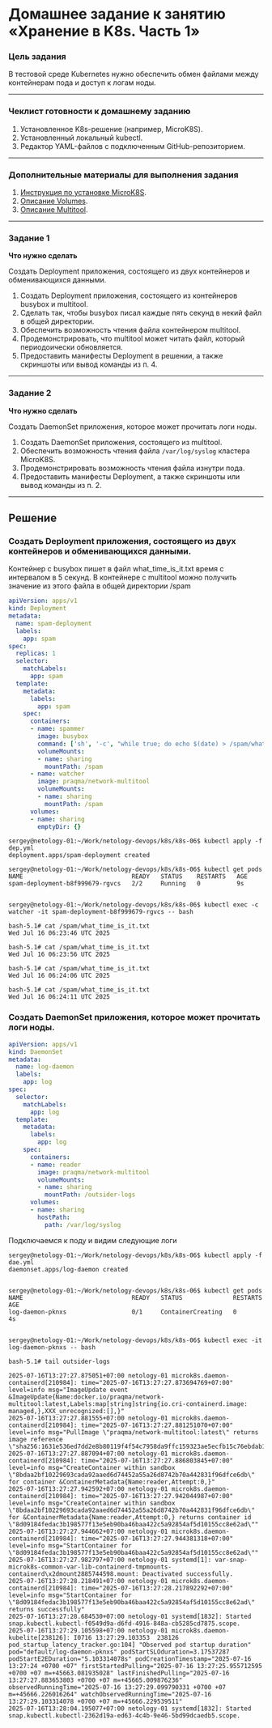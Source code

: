 # Домашнее задание к занятию «Хранение в K8s. Часть 1»

### Цель задания

В тестовой среде Kubernetes нужно обеспечить обмен файлами между контейнерам пода и доступ к логам ноды.

------

### Чеклист готовности к домашнему заданию

1. Установленное K8s-решение (например, MicroK8S).
2. Установленный локальный kubectl.
3. Редактор YAML-файлов с подключенным GitHub-репозиторием.

------

### Дополнительные материалы для выполнения задания

1. [Инструкция по установке MicroK8S](https://microk8s.io/docs/getting-started).
2. [Описание Volumes](https://kubernetes.io/docs/concepts/storage/volumes/).
3. [Описание Multitool](https://github.com/wbitt/Network-MultiTool).

------

### Задание 1 

**Что нужно сделать**

Создать Deployment приложения, состоящего из двух контейнеров и обменивающихся данными.

1. Создать Deployment приложения, состоящего из контейнеров busybox и multitool.
2. Сделать так, чтобы busybox писал каждые пять секунд в некий файл в общей директории.
3. Обеспечить возможность чтения файла контейнером multitool.
4. Продемонстрировать, что multitool может читать файл, который периодоически обновляется.
5. Предоставить манифесты Deployment в решении, а также скриншоты или вывод команды из п. 4.

------

### Задание 2

**Что нужно сделать**

Создать DaemonSet приложения, которое может прочитать логи ноды.

1. Создать DaemonSet приложения, состоящего из multitool.
2. Обеспечить возможность чтения файла `/var/log/syslog` кластера MicroK8S.
3. Продемонстрировать возможность чтения файла изнутри пода.
4. Предоставить манифесты Deployment, а также скриншоты или вывод команды из п. 2.

------

## Решение

### Создать Deployment приложения, состоящего из двух контейнеров и обменивающихся данными.

Контейнер с busybox пишет в файл what_time_is_it.txt время c интервалом в 5 секунд. В контейнере с multitool можно получить значение из этого файла в общей директории /spam

```yaml
apiVersion: apps/v1
kind: Deployment
metadata:
  name: spam-deployment
  labels:
    app: spam
spec:
  replicas: 1
  selector:
    matchLabels:
      app: spam
  template:
    metadata:
      labels:
        app: spam
    spec:
      containers:
      - name: spammer
        image: busybox
        command: ['sh', '-c', "while true; do echo $(date) > /spam/what_time_is_it.txt; sleep 5; done"]
        volumeMounts:
        - name: sharing
          mountPath: /spam
      - name: watcher
        image: praqma/network-multitool
        volumeMounts:
        - name: sharing
          mountPath: /spam
      volumes:
      - name: sharing
        emptyDir: {}
```

```
sergey@netology-01:~/Work/netology-devops/k8s/k8s-06$ kubectl apply -f dep.yml 
deployment.apps/spam-deployment created

sergey@netology-01:~/Work/netology-devops/k8s/k8s-06$ kubectl get pods
NAME                              READY   STATUS    RESTARTS   AGE
spam-deployment-b8f999679-rgvcs   2/2     Running   0          9s


sergey@netology-01:~/Work/netology-devops/k8s/k8s-06$ kubectl exec -c watcher -it spam-deployment-b8f999679-rgvcs -- bash

bash-5.1# cat /spam/what_time_is_it.txt 
Wed Jul 16 06:23:46 UTC 2025

bash-5.1# cat /spam/what_time_is_it.txt 
Wed Jul 16 06:23:56 UTC 2025

bash-5.1# cat /spam/what_time_is_it.txt 
Wed Jul 16 06:24:06 UTC 2025

bash-5.1# cat /spam/what_time_is_it.txt 
Wed Jul 16 06:24:11 UTC 2025
```

### Создать DaemonSet приложения, которое может прочитать логи ноды.

```yaml
apiVersion: apps/v1
kind: DaemonSet
metadata:
  name: log-daemon
  labels:
    app: log
spec:
  selector:
    matchLabels:
      app: log
  template:
    metadata:
      labels:
        app: log
    spec:
      containers:
      - name: reader
        image: praqma/network-multitool
        volumeMounts:
        - name: sharing
          mountPath: /outsider-logs
      volumes:
      - name: sharing
        hostPath:
          path: /var/log/syslog
```

Подключаемся к поду и видим следующие логи

```
sergey@netology-01:~/Work/netology-devops/k8s/k8s-06$ kubectl apply -f dae.yml 
daemonset.apps/log-daemon created


sergey@netology-01:~/Work/netology-devops/k8s/k8s-06$ kubectl get pods
NAME                              READY   STATUS              RESTARTS   AGE
log-daemon-pknxs                  0/1     ContainerCreating   0          4s


sergey@netology-01:~/Work/netology-devops/k8s/k8s-06$ kubectl exec -it log-daemon-pknxs -- bash

bash-5.1# tail outsider-logs 

2025-07-16T13:27:27.875051+07:00 netology-01 microk8s.daemon-containerd[210984]: time="2025-07-16T13:27:27.873694769+07:00" level=info msg="ImageUpdate event &ImageUpdate{Name:docker.io/praqma/network-multitool:latest,Labels:map[string]string{io.cri-containerd.image: managed,},XXX_unrecognized:[],}"
2025-07-16T13:27:27.881555+07:00 netology-01 microk8s.daemon-containerd[210984]: time="2025-07-16T13:27:27.881251070+07:00" level=info msg="PullImage \"praqma/network-multitool:latest\" returns image reference \"sha256:1631e536ed7dd2e8b80119f4f54c7958da9ffc159323ae5ecfb15c76ebdab10a\""
2025-07-16T13:27:27.887094+07:00 netology-01 microk8s.daemon-containerd[210984]: time="2025-07-16T13:27:27.886803845+07:00" level=info msg="CreateContainer within sandbox \"8bdaa2bf10229693cada92aaed6d74452a55a26d8742b70a442831f96dfce6db\" for container &ContainerMetadata{Name:reader,Attempt:0,}"
2025-07-16T13:27:27.942592+07:00 netology-01 microk8s.daemon-containerd[210984]: time="2025-07-16T13:27:27.942044987+07:00" level=info msg="CreateContainer within sandbox \"8bdaa2bf10229693cada92aaed6d74452a55a26d8742b70a442831f96dfce6db\" for &ContainerMetadata{Name:reader,Attempt:0,} returns container id \"8d09184fedac3b198577f13e5eb90ba46baa422c5a92854af5d10155cc8e62ad\""
2025-07-16T13:27:27.944662+07:00 netology-01 microk8s.daemon-containerd[210984]: time="2025-07-16T13:27:27.944381318+07:00" level=info msg="StartContainer for \"8d09184fedac3b198577f13e5eb90ba46baa422c5a92854af5d10155cc8e62ad\""
2025-07-16T13:27:27.982797+07:00 netology-01 systemd[1]: var-snap-microk8s-common-var-lib-containerd-tmpmounts-containerd\x2dmount2885744598.mount: Deactivated successfully.
2025-07-16T13:27:28.218491+07:00 netology-01 microk8s.daemon-containerd[210984]: time="2025-07-16T13:27:28.217892292+07:00" level=info msg="StartContainer for \"8d09184fedac3b198577f13e5eb90ba46baa422c5a92854af5d10155cc8e62ad\" returns successfully"
2025-07-16T13:27:28.684530+07:00 netology-01 systemd[1832]: Started snap.kubectl.kubectl-f0549d9a-d6fd-4916-848a-cb5285cd7875.scope.
2025-07-16T13:27:29.105598+07:00 netology-01 microk8s.daemon-kubelite[238126]: I0716 13:27:29.103353  238126 pod_startup_latency_tracker.go:104] "Observed pod startup duration" pod="default/log-daemon-pknxs" podStartSLOduration=3.17537287 podStartE2EDuration="5.103314078s" podCreationTimestamp="2025-07-16 13:27:24 +0700 +07" firstStartedPulling="2025-07-16 13:27:25.955712595 +0700 +07 m=+45663.081935028" lastFinishedPulling="2025-07-16 13:27:27.883653803 +0700 +07 m=+45665.009876236" observedRunningTime="2025-07-16 13:27:29.099790331 +0700 +07 m=+45666.226016264" watchObservedRunningTime="2025-07-16 13:27:29.103314078 +0700 +07 m=+45666.229539511"
2025-07-16T13:28:04.195077+07:00 netology-01 systemd[1832]: Started snap.kubectl.kubectl-2362d19a-ed63-4c4b-9e46-5bd99dcaedb5.scope.
```